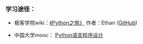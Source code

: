 ### 学习途径：
- 极客学院wiki：[《Python之旅》](http://wiki.jikexueyuan.com/project/explore-python/) 作者：Ethan ([GitHub](https://github.com/ethan-funny))

- 中国大学mooc： [Python语言程序设计](http://www.icourse163.org/course/BIT-268001)

